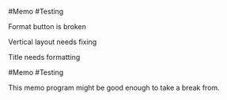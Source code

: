 #Memo #Testing

Format button is broken

Vertical layout needs fixing

Title needs formatting

#Memo #Testing

This memo program might be good enough to take a break from.